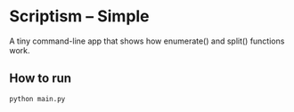 # Scriptism – Simple

A tiny command-line app that shows how enumerate() and split() functions work.

## How to run

```bash
python main.py
```

